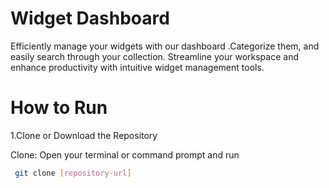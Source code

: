 # Widget Dashboard

Efficiently manage your widgets with our dashboard .Categorize them, and easily search through your collection. Streamline your workspace and enhance productivity with intuitive widget management tools.


# How to Run

1.Clone or Download the Repository

Clone: Open your terminal or command prompt and run

  ```bash
   git clone [repository-url]




